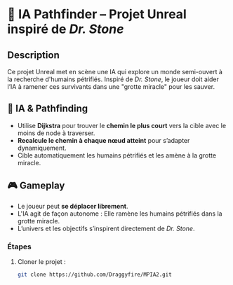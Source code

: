 # 🧠 IA Pathfinder – Projet Unreal inspiré de *Dr. Stone*

## Description

Ce projet Unreal met en scène une IA qui explore un monde semi-ouvert à la recherche d'humains pétrifiés. Inspiré de *Dr. Stone*, le joueur doit aider l’IA à ramener ces survivants dans une "grotte miracle" pour les sauver.

## 🧭 IA & Pathfinding

- Utilise **Dijkstra** pour trouver le **chemin le plus court** vers la cible avec le moins de node à traverser.
- **Recalcule le chemin à chaque nœud atteint** pour s’adapter dynamiquement.
- Cible automatiquement les humains pétrifiés et les amène à la grotte miracle.

## 🎮 Gameplay

- Le joueur peut **se déplacer librement**.
- L'IA agit de façon autonome : Elle ramène les humains pétrifiés dans la grotte miracle.
- L’univers et les objectifs s’inspirent directement de *Dr. Stone*.

### Étapes

1. Cloner le projet :
   ```bash
   git clone https://github.com/Draggyfire/MPIA2.git
